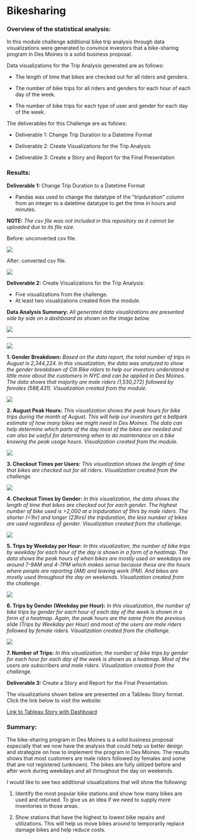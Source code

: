 # Bikesharing

### Overview of the statistical analysis:

In this module challenge additional bike trip analysis through data visualizations were generated to convince investors that a bike-sharing program in Des Moines is a solid business proposal. 

Data visualizations for the Trip Analysis generated are as follows:

- The length of time that bikes are checked out for all riders and genders.

- The number of bike trips for all riders and genders for each hour of each day of the week.

- The number of bike trips for each type of user and gender for each day of the week.

The deliverables for this Challenge are as follows:

- Deliverable 1: Change Trip Duration to a Datetime Format

- Deliverable 2: Create Visualizations for the Trip Analysis

- Deliverable 3: Create a Story and Report for the Final Presentation


### Results:

**Deliverable 1:** Change Trip Duration to a Datetime Format

- Pandas was used to change the datatype of the "tripduration" column from an integer to a datetime datatype to get the time in hours and minutes.

**NOTE:** *The csv file was not included in this repository as it cannot be uploaded due to its file size.*

Before: unconverted csv file.

![](./pictures/pic.png)

After: converted csv file.

![](./pictures/pic2.png)

**Deliverable 2:** Create Visualizations for the Trip Analysis:

- Five visualizations from the challenge.
- At least two visualizations created from the module.

**Data Analysis Summary:** *All generated data visualizations are presented side by side on a dashboard as shown on the image below.* 

![](./pictures/pic10.png)

____________________________________________________
 

![](./pictures/pic9.png)

**1. Gender Breakdown:** *Based on the data report, the total number of trips in August is 2,344,224. In  this visualization, the data was analyzed to show the gender breakdown of Citi Bike riders to help our investors understand a little more about the customers in NYC and can be applied in Des Moines. The data shows that majority are male riders (1,530,272) followed by females (588,431). Visualization created from the module.*

![](./pictures/pic8.png)

**2. August Peak Hours:** *This visualization shows the peak hours for bike trips during the month of August. This will help our investors get a ballpark estimate of how many bikes we might need in Des Moines. The data can help determine which parts of the day most of the bikes are needed and can also be useful for determining when to do maintenance on a bike knowing the peak usage hours. Visualization created from the module.*


![](./pictures/pic3.png)

**3. Checkout Times per Users:** *This visualization shows the length of time that bikes are checked out for all riders. Visualization created from the challenge.*


![](./pictures/pic4.png)

**4. Checkout Times by Gender:** *In this visualization,  the data shows the length of time that bikes are checked out for each gender. The highest number of bike used is >2,000 at a tripduration of 5hrs by male riders. The shorter (<1hr) and longer (23hrs) the tripduration, the less number of bikes are used regardless of gender. Visualization created from the challenge.*

![](./pictures/pic5.png)

**5. Trips by Weekday per Hour:** *In this visualization,  the number of bike trips by weekday for each hour of the day is shown in a form of a heatmap. The data shows the peak hours of when bikes are mostly used on weekdays are around 7-9AM and 4-7PM which makes sense because these are the hours where people are reporting (AM) and leaving work (PM). And bikes are mostly used throughout the day on weekends. Visualization created from the challenge.*

![](./pictures/pic6.png)

**6. Trips by Gender (Weekday per Hour):** *In this visualization, the number of bike trips by gender for each hour of each day of the week is shown in a form of a heatmap. Again, the peak hours are the same from the previous slide (Trips by Weekday per Hour) and most of the users are male riders followed by female riders. Visualization created from the challenge.*

![](./pictures/pic7.png)

**7. Number of Trips:** *In this visualization, the number of bike trips by gender for each hour for each day of the week is shown as a heatmap. Most of the users are subscribers and male riders. Visualization created from the challenge.*

**Deliverable 3:** Create a Story and Report for the Final Presentation.

The visualizations shown below are presented on a Tableau Story format. Click the link below to visit the website:

[Link to Tableau Story with Dashboard](https://public.tableau.com/views/NYCCitibikeAnalysisStory/NYCCitibikeAnalysisStory?:language=en&:display_count=y&:origin=viz_share_link)


### Summary:

The bike-sharing program in Des Moines is a solid business proposal especially that we now have the analysis that could help us better design and strategize on how to implement the program in Des Moines. The results shows that most customers are male riders followed by females and some that are not registered (unknown). The bikes are fully utilized before and after work during weekdays and all throughout the day on weekends. 

I would like to see two additional visualizations that will show the following:

1. Identify the most popular bike stations and show how many bikes are used and returned. To give us an idea if we need to supply more inventories in those areas.

2. Show stations that have the highest to lowest bike repairs and utilizations. This will help us move bikes around to temporarily replace damage bikes and help reduce costs. 
